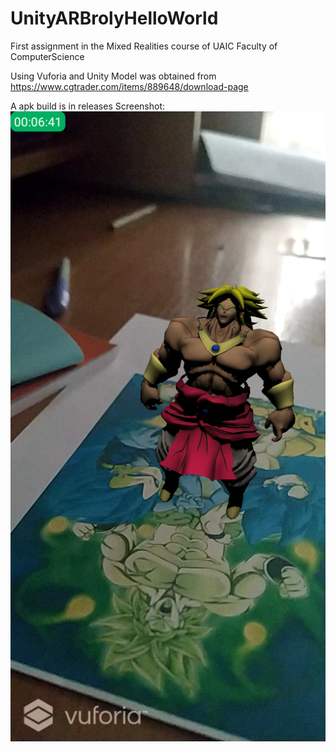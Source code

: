 # UnityARBrolyHelloWorld
First assignment in the Mixed Realities course of UAIC Faculty of ComputerScience

Using Vuforia and Unity
Model was obtained from https://www.cgtrader.com/items/889648/download-page

A apk build is in releases
Screenshot:
![Alt text](mobile_screenshot.png?raw=true "Broly App")
